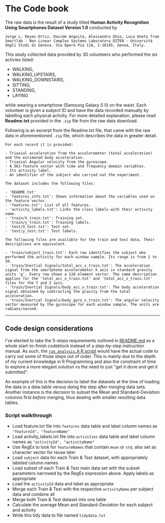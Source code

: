 <!-- a code book that describes the variables, the data, and any transformations or work that you performed to clean up the data called CodeBook.md -->
# The Code book

The raw data is the result of a study titled **Human Activity Recognition Using Smartphones Dataset Version 1.0** conducted by

    Jorge L. Reyes-Ortiz, Davide Anguita, Alessandro Ghio, Luca Oneto from Smartlab - Non Linear Complex Systems Laboratory DITEN - Università degli Studi di Genova. Via Opera Pia 11A, I-16145, Genoa, Italy.

This study collected data provided by 30 volunteers who performed the six activies listed:

- WALKING,
- WALKING_UPSTAIRS,
- WALKING_DOWNSTAIRS,
- SITTING,
- STANDING,
- LAYING

while wearing a smartphone (Samsung Galaxy S II) on the waist. Each volunteer is given a subject ID and have the data recorded manually by labelling each physical activity. For more detailed explanation, please read **Readme.txt** provided in the `.zip` file from the raw data download.

Following is an excerpt from the Readme.txt file, that came with the raw data in aforementioned `.zip` file, which describes the data in greater detail.

    For each record it is provided:

    - Triaxial acceleration from the accelerometer (total acceleration) and the estimated body acceleration.
    - Triaxial Angular velocity from the gyroscope. 
    - A 561-feature vector with time and frequency domain variables.
    - Its activity label.
    - An identifier of the subject who carried out the experiment.

    The dataset includes the following files:

    - 'README.txt'
    - 'features_info.txt': Shows information about the variables used on the feature vector.
    - 'features.txt': List of all features.
    - 'activity_labels.txt': Links the class labels with their activity name.
    - 'train/X_train.txt': Training set.
    - 'train/y_train.txt': Training labels.
    - 'test/X_test.txt': Test set.
    - 'test/y_test.txt': Test labels.

    The following files are available for the train and test data. Their descriptions are equivalent.

    - 'train/subject_train.txt': Each row identifies the subject who performed the activity for each window sample. Its range is from 1 to 30.
    - 'train/Inertial Signals/total_acc_x_train.txt': The acceleration signal from the smartphone accelerometer X axis in standard gravity units 'g'. Every row shows a 128 element vector. The same description applies for the 'total_acc_x_train.txt' and 'total_acc_z_train.txt' files for the Y and Z axis.
    - 'train/Inertial Signals/body_acc_x_train.txt': The body acceleration signal obtained by subtracting the gravity from the total acceleration.
    - 'train/Inertial Signals/body_gyro_x_train.txt': The angular velocity vector measured by the gyroscope for each window sample. The units are radians/second.

--------------------------------------

## Code design considerations

I've elected to take the 5-steps requirements outlined in [README.md](readme.md) as a whole start-to-finish codeblock instead of a step-by-step instruction manual. As such, the [`run_analysis.R` R script](run_analysis.R) would have the actual code to carry out some of those steps out of order. This is mainly due to the depth of my current knowledge in R Programming and also the constraint of time to explore a more elegant solution vs the need to just "get it done and get it submitted".

An example of this is the decision to label the datasets at the time of loading the data in a data.table versus doing the step *after* merging data sets. Another instance is the decision to subset the Mean and Standard-Deviation columns first *before* merging, thus dealing with smaller resulting data tables.

### Script walkthrough

- Load feature.txt file into `features` data table and label column names as `"featureId", "featureName"`
- Load activity_labels.txt file into `activities` data table and label column names as `"activityId", "activityName"`
- Use RegEx to look for `featureNames` that contain `mean` or `std`, also set as character vector for reuse later
- Load `subject` data for each Train & Test dataset, with appropriately labeled column names
- Load subset of each Train & Test main data set with the subset parameters narrowed by the RegEx expression above. Apply labels as appropriate
- Load the `activityId` data and label as appropriate
- Merge each Train & Test with the respective `activityName` per subject data and combine all
- Merge both Train & Test dataset into one table
- Calculate the average Mean and Standard-Deviation for each subject and activity
- Write this tidy data to file named `tidydata.txt`
